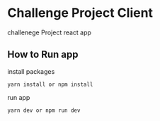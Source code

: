 
# Challenge Project Client

challenege Project react app


## How to Run app

install packages 

`yarn install or npm install`

run app 

`yarn dev or npm run dev`
